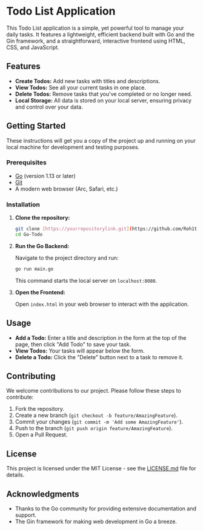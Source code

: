 # Todo List Application

This Todo List application is a simple, yet powerful tool to manage your daily tasks. It features a lightweight, efficient backend built with Go and the Gin framework, and a straightforward, interactive frontend using HTML, CSS, and JavaScript.

## Features

- **Create Todos:** Add new tasks with titles and descriptions.
- **View Todos:** See all your current tasks in one place.
- **Delete Todos:** Remove tasks that you've completed or no longer need.
- **Local Storage:** All data is stored on your local server, ensuring privacy and control over your data.

## Getting Started

These instructions will get you a copy of the project up and running on your local machine for development and testing purposes.

### Prerequisites

- [Go](https://golang.org/dl/) (version 1.13 or later)
- [Git](https://git-scm.com/downloads)
- A modern web browser (Arc, Safari, etc.)

### Installation

1. **Clone the repository:**

   ```sh
   git clone [https://yourrepositorylink.git](https://github.com/Roh1t-Sharma/Go-Todo)
   cd Go-Todo
   ```

2. **Run the Go Backend:**

   Navigate to the project directory and run:

   ```sh
   go run main.go
   ```

   This command starts the local server on `localhost:8080`.

3. **Open the Frontend:**

   Open `index.html` in your web browser to interact with the application.

## Usage

- **Add a Todo:** Enter a title and description in the form at the top of the page, then click "Add Todo" to save your task.
- **View Todos:** Your tasks will appear below the form.
- **Delete a Todo:** Click the "Delete" button next to a task to remove it.

## Contributing

We welcome contributions to our project. Please follow these steps to contribute:

1. Fork the repository.
2. Create a new branch (`git checkout -b feature/AmazingFeature`).
3. Commit your changes (`git commit -m 'Add some AmazingFeature'`).
4. Push to the branch (`git push origin feature/AmazingFeature`).
5. Open a Pull Request.

## License

This project is licensed under the MIT License - see the [LICENSE.md](LICENSE.md) file for details.

## Acknowledgments

- Thanks to the Go community for providing extensive documentation and support.
- The Gin framework for making web development in Go a breeze.

